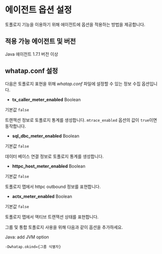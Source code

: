 에이전트 옵션 설정
==========

토폴로지 기능을 이용하기 위해 에이전트에 옵션을 적용하는 방법을 제공합니다.

적용 가능 에이전트 및 버전[​](#적용-가능-에이전트-및-버전 "적용 가능 에이전트 및 버전에 대한 직접 링크")
----------------------------------------------------------------

Java 에이전트 1.7.1 버전 이상

whatap.conf 설정[​](#whatapconf-설정 "whatap.conf 설정에 대한 직접 링크")
------------------------------------------------------------

다음은 토폴로지 표현을 위해 *whatap.conf* 파일에 설정할 수 있는 정보 수집 옵션입니다.

* **tx\_caller\_meter\_enabled** Boolean

기본값 `false`

트랜잭션 정보로 토폴로지 통계를 생성합니다. `mtrace_enabled` 옵션의 값이 `true`이면 동작합니다.
* **sql\_dbc\_meter\_enabled** Boolean

기본값 `false`

데이터 베이스 연결 정보로 토폴로지 통계를 생성합니다.
* **httpc\_host\_meter\_enabled** Boolean

기본값 `false`

토폴로지 맵에서 httpc outbound 정보를 표현합니다.
* **actx\_meter\_enabled** Boolean

기본값 `false`

토폴로지 맵에서 액티브 트랜잭션 상태를 표현합니다.

그룹 및 통합 토폴로지 사용을 위해 다음과 같이 옵션을 추가하세요.

Java: add JVM option
```
-Dwhatap.okind={그룹 식별자}  

```
